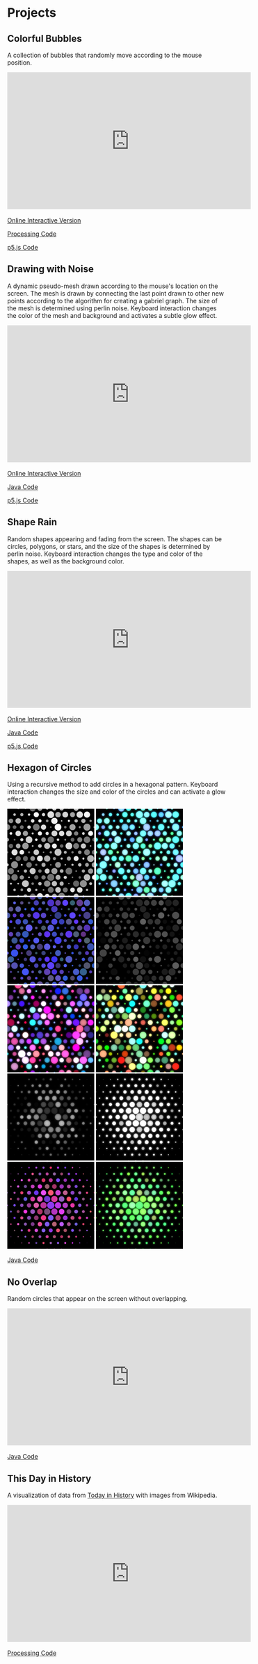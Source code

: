 # Projects

## Colorful Bubbles

A collection of bubbles that randomly move according to the mouse position.

<iframe width="560" height="315" src="https://www.youtube.com/embed/7uNn9-0Eb1E" frameborder="0" gesture="media" allow="encrypted-media" allowfullscreen></iframe>

[Online Interactive Version](ColorfulBubbles/index.html)

[Processing Code](https://github.com/blwatkins/MiniProjects/tree/master/ColorfulBubbles)

[p5.js Code](https://github.com/blwatkins/MiniProjects/tree/master/docs/ColorfulBubbles)

## Drawing with Noise

A dynamic pseudo-mesh drawn according to the mouse's location on the screen.  The mesh is drawn by connecting the last point drawn to other new points according to the algorithm for creating a gabriel graph.  The size of the mesh is determined using perlin noise.  Keyboard interaction changes the color of the mesh and background and activates a subtle glow effect.

<iframe width="560" height="315" src="https://www.youtube.com/embed/WV9YXDzB5WY" frameborder="0" allow="accelerometer; autoplay; encrypted-media; gyroscope; picture-in-picture" allowfullscreen></iframe>

[Online Interactive Version](DrawingWithNoise/index.html)

[Java Code](https://github.com/blwatkins/MiniProjects/tree/master/DrawingWithNoise/src)

[p5.js Code](https://github.com/blwatkins/MiniProjects/tree/master/docs/DrawingWithNoise)

## Shape Rain

Random shapes appearing and fading from the screen.  The shapes can be circles, polygons, or stars, and the size of the shapes is determined by perlin noise.  Keyboard interaction changes the type and color of the shapes, as well as the background color.

<iframe width="560" height="315" src="https://www.youtube.com/embed/Dev9-FmJM_E" frameborder="0" allow="accelerometer; autoplay; encrypted-media; gyroscope; picture-in-picture" allowfullscreen></iframe>

[Online Interactive Version](ShapeRain/index.html)

[Java Code](https://github.com/blwatkins/MiniProjects/tree/master/ShapeRain/src)

[p5.js Code](https://github.com/blwatkins/MiniProjects/tree/master/docs/ShapeRain)

## Hexagon of Circles

Using a recursive method to add circles in a hexagonal pattern.  Keyboard interaction changes the size and color of the circles and can activate a glow effect.

<img src="HexagonOfCircles/images/1.png" width="200" height="200"/>
<img src="HexagonOfCircles/images/2.png" width="200" height="200"/>
<img src="HexagonOfCircles/images/3.png" width="200" height="200"/>
<img src="HexagonOfCircles/images/4.png" width="200" height="200"/>
<img src="HexagonOfCircles/images/5.png" width="200" height="200"/>
<img src="HexagonOfCircles/images/6.png" width="200" height="200"/>
<img src="HexagonOfCircles/images/7.png" width="200" height="200"/>
<img src="HexagonOfCircles/images/8.png" width="200" height="200"/>
<img src="HexagonOfCircles/images/9.png" width="200" height="200"/>
<img src="HexagonOfCircles/images/10.png" width="200" height="200"/>

[Java Code](https://github.com/blwatkins/MiniProjects/tree/master/HexagonOfCircles/src)

## No Overlap

Random circles that appear on the screen without overlapping.

<iframe width="560" height="315" src="https://www.youtube.com/embed/ADtOqAzG3FQ" frameborder="0" allow="accelerometer; autoplay; encrypted-media; gyroscope; picture-in-picture" allowfullscreen></iframe>

[Java Code](https://github.com/blwatkins/MiniProjects/tree/master/NoOverlap/src)

## This Day in History

A visualization of data from [Today in History](http://history.muffinlabs.com/) with images from Wikipedia.

<iframe width="560" height="315" src="https://www.youtube.com/embed/R_a83uiELcI" frameborder="0" allow="autoplay; encrypted-media" allowfullscreen></iframe>

[Processing Code](https://github.com/blwatkins/MiniProjects/tree/master/ThisDayInHistory)
